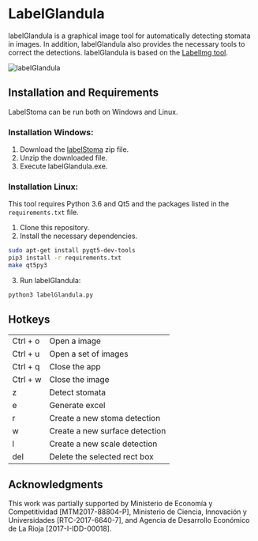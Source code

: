 # LabelGlandula
labelGlandula is a graphical image tool for automatically detecting stomata in images. In addition, labelGlandula also provides the necessary tools to correct the detections. labelGlandula is based on the [LabelImg tool](https://github.com/tzutalin/labelImg).

![labelGlandula](imagen/labelGlandula.png)

## Installation and Requirements

LabelStoma can be run both on Windows and Linux. 

### Installation Windows:
1. Download the [labelStoma](https://github.com/ancasag/labelStoma/releases/download/v1.0/labelStoma.zip) zip file.
2. Unzip the downloaded file.
3. Execute labelGlandula.exe.

### Installation Linux:
This tool requires Python 3.6 and Qt5 and the packages listed in the ```requirements.txt``` file.

1. Clone this repository.
2. Install the necessary dependencies.

```bash
sudo apt-get install pyqt5-dev-tools
pip3 install -r requirements.txt
make qt5py3
```
3. Run labelGlandula:
```bash
python3 labelGlandula.py
```

## Hotkeys
|          |                                |
|----------|--------------------------------|
| Ctrl + o | Open a image                   |
| Ctrl + u | Open a set of images           |
| Ctrl + q | Close the app                  |
| Ctrl + w | Close the image                |
| z        | Detect stomata                 |
| e        | Generate excel                 |
| r        | Create a new stoma detection   |
| w        | Create a new surface detection |
| l        | Create a new scale detection   |
| del      | Delete the selected rect box   |


## Acknowledgments
This work was partially supported by Ministerio de Economía y Competitividad [MTM2017-88804-P], Ministerio de Ciencia, Innovación y Universidades [RTC-2017-6640-7], and Agencia de Desarrollo Económico de La Rioja [2017-I-IDD-00018].


